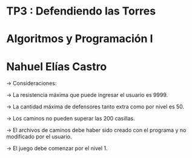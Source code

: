 # TP3 : Defendiendo las Torres
# Algoritmos y Programación I
# Nahuel Elías Castro

-> Consideraciones:

   -> La resistencia máxima que puede ingresar el usuario es 9999.

   -> La cantidad máxima de defensores tanto extra como por nivel es 50.

   -> Los caminos no pueden superar las 200 casillas.

   -> El archivos de caminos debe haber sido creado con el programa y no modificado por el usuario.

   -> El juego debe comenzar por el nivel 1.

